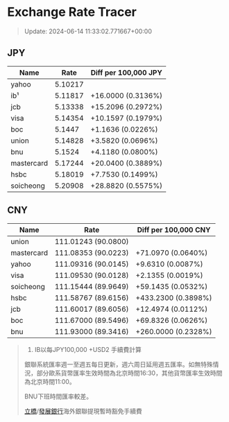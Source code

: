 # Exchange Rate Tracer

> Update: 2024-06-14 11:33:02.771667+00:00

## JPY

| Name       |    Rate | Diff per 100,000 JPY   |
|------------|---------|------------------------|
| yahoo      | 5.10217 |                        |
| ib¹        | 5.11817 | +16.0000 (0.3136%)     |
| jcb        | 5.13338 | +15.2096 (0.2972%)     |
| visa       | 5.14354 | +10.1597 (0.1979%)     |
| boc        | 5.1447  | +1.1636 (0.0226%)      |
| union      | 5.14828 | +3.5820 (0.0696%)      |
| bnu        | 5.1524  | +4.1180 (0.0800%)      |
| mastercard | 5.17244 | +20.0400 (0.3889%)     |
| hsbc       | 5.18019 | +7.7530 (0.1499%)      |
| soicheong  | 5.20908 | +28.8820 (0.5575%)     |

## CNY

| Name       | Rate                | Diff per 100,000 CNY   |
|------------|---------------------|------------------------|
| union      | 111.01243	(90.0800) |                        |
| mastercard | 111.08353	(90.0223) | +71.0970 (0.0640%)     |
| yahoo      | 111.09316	(90.0145) | +9.6310 (0.0087%)      |
| visa       | 111.09530	(90.0128) | +2.1355 (0.0019%)      |
| soicheong  | 111.15444	(89.9649) | +59.1435 (0.0532%)     |
| hsbc       | 111.58767	(89.6156) | +433.2300 (0.3898%)    |
| jcb        | 111.60017	(89.6056) | +12.4974 (0.0112%)     |
| boc        | 111.67000	(89.5496) | +69.8326 (0.0626%)     |
| bnu        | 111.93000	(89.3416) | +260.0000 (0.2328%)    |


> 1. IB以每JPY100,000 +USD2 手續費計算
>
> 銀聯系統匯率週一至週五每日更新，週六周日延用週五匯率。如無特殊情況，部分歐系貨幣匯率生效時間為北京時間16:30，其他貨幣匯率生效時間為北京時間11:00。
>
> BNU下班時間匯率較差。
>
> [立橋](https://www.wlbank.com.mo/uploads/ueditor/file/20181211/1544536513900230.pdf)/[發展銀行](https://www.mdb.com.mo/Service_Charges_20230728.pdf)海外銀聯提現暫時豁免手續費


